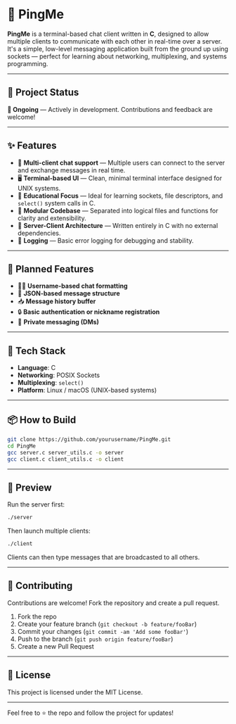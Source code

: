 # 💬 PingMe

**PingMe** is a terminal-based chat client written in **C**, designed to allow multiple clients to communicate with each other in real-time over a server. It's a simple, low-level messaging application built from the ground up using sockets — perfect for learning about networking, multiplexing, and systems programming.

---

## 🚀 Project Status

**🔧 Ongoing** — Actively in development. Contributions and feedback are welcome!

---

## ✨ Features

* 🔄 **Multi-client chat support** — Multiple users can connect to the server and exchange messages in real time.
* 🖥️ **Terminal-based UI** — Clean, minimal terminal interface designed for UNIX systems.
* 🧠 **Educational Focus** — Ideal for learning sockets, file descriptors, and `select()` system calls in C.
* 🧪 **Modular Codebase** — Separated into logical files and functions for clarity and extensibility.
* 📡 **Server-Client Architecture** — Written entirely in C with no external dependencies.
* 📜 **Logging** — Basic error logging for debugging and stability.

---

## 🧩 Planned Features

* 🧑‍💻 **Username-based chat formatting**
* 🧾 **JSON-based message structure**
* 📥 **Message history buffer**
* 🔒 **Basic authentication or nickname registration**
* 💬 **Private messaging (DMs)**

---

## 🧰 Tech Stack

* **Language**: C
* **Networking**: POSIX Sockets
* **Multiplexing**: `select()`
* **Platform**: Linux / macOS (UNIX-based systems)

---

## 📦 How to Build

```bash
git clone https://github.com/yourusername/PingMe.git
cd PingMe
gcc server.c server_utils.c -o server
gcc client.c client_utils.c -o client
```

---

## 🧪 Preview

Run the server first:

```bash
./server
```

Then launch multiple clients:

```bash
./client
```

Clients can then type messages that are broadcasted to all others.

---

## 🤝 Contributing

Contributions are welcome! Fork the repository and create a pull request.

1. Fork the repo
2. Create your feature branch (`git checkout -b feature/fooBar`)
3. Commit your changes (`git commit -am 'Add some fooBar'`)
4. Push to the branch (`git push origin feature/fooBar`)
5. Create a new Pull Request

---

## 📄 License

This project is licensed under the MIT License.

---

Feel free to ⭐ the repo and follow the project for updates!
